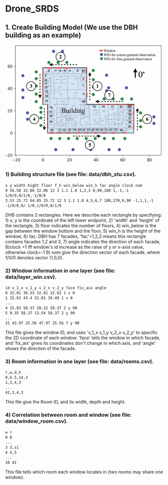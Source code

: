 # Drone_SRDS

## 1. Create Building Model (We use the DBH building as an example)
<img src="building_sample.png" width="500"> 

### 1) Building structure file (see file: data/dbh_stu.csv). 

```
x y width hight floor f_h win_below win_h fac angle clock nom
0 58.58 32.86 32.86 12 3 1.1 1.8 1,2,3 0,90,180 1,-1,-1 1/0/0,0/1/0,-1/0/0
3.53 25.72 64.85 25.72 12 3 1.1 1.8 4,5,6,7 180,270,0,90 -1,1,1,-1 -1/0/0,0/-1/0,1/0/0,0/1/0
```
DHB contains 2 rectangles. Here we describe each rectangle by specifying: 1) x, y is the coordinate of the left lower endpoint, 2) 'width' and 'height' of the rectangle, 3) floor indicates the number of floors, 4) win_below is the gap between the window bottom and the floor, 5) win_h is the height of the window, 6) fac: DBH has 7 facades, 'fac'=1,2,3 means this rectangle contains facades 1,2 and 3, 7) angle indicates the direction of each facade, 8)clock =1 iff window's id increase as the raise of y or x-axis value, otherwise clock=-1 9) nom give the direction vector of each facade, where 1/0/0 denotes vector (1,0,0).

### 2) Window information in one layer (see file: data/layer_win.csv). 

```
id v_1_x v_1_y v_2_x v_2_y face fix_aix angle
0 32.81 36.53 32.81 32.62 1 x 0
1 32.81 43.4 32.81 39.49 1 x 0
...
4 15.83 58.37 20.22 58.37 2 y 90
5 9.35 58.37 13.54 58.37 2 y 90
...
31 43.97 25.56 47.97 25.56 7 y 90
```
This file gives the window ID, and uses 'v_1_x v_1_y v_2_x v_2_y' to specific the 2D coordinate of each window. 'face' tells the window in which facade, and 'fix_aix' gives its coordinates don't change in which axis, and 'angle' shows the direction of the facade. 

### 3) Room information in one layer (see file: data/rooms.csv). 

```
r,w,d,h
0,6.5,14,3
1,3,4,3
...
42,3,4,3
```
This file give the Room ID, and its width, depth and height. 

### 4) Correlation between room and window (see file: data/window_room.csv). 
```
w r
0 0
...
3 3,s1
4 4,5
...
30 41
```
This file tells which room each window locates in (two rooms may share one window). 



